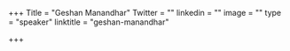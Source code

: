 +++
Title = "Geshan Manandhar"
Twitter = ""
linkedin = ""
image = ""
type = "speaker"
linktitle = "geshan-manandhar"

+++


